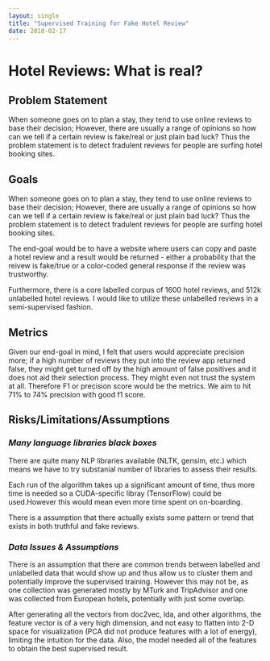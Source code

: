 ```yaml
---
layout: single
title: "Supervised Training for Fake Hotel Review"
date: 2018-02-17
---
```


# Hotel Reviews: What is real?
## Problem Statement 
When someone goes on to plan a stay, they tend to use online reviews to base their decision; However, there are usually a range of opinions so how can we tell if a certain review is fake/real or just plain bad luck? Thus the problem statement is to detect fradulent reviews for people are surfing hotel booking sites. 

## Goals 
When someone goes on to plan a stay, they tend to use online reviews to base their decision; However, there are usually a range of opinions so how can we tell if a certain review is fake/real or just plain bad luck? Thus the problem statement is to detect fradulent reviews for people are surfing hotel booking sites. 

The end-goal would be to have a website where users can copy and paste a hotel review and a result would be returned - either a probability that the reivew is fake/true or a color-coded general response if the review was trustworthy. 

Furthermore, there is a core labelled corpus of 1600 hotel reviews, and 512k 
unlabelled hotel reviews. I would like to utilize these unlabelled reviews in a semi-supervised fashion. 

## Metrics
Given our end-goal in mind, I felt that users would appreciate precision more; if a high number of reviews they put into the review app returned false, they might get turned off by the high amount of false positives and it does not aid their selection process. They might even not trust the system at all. Therefore F1 or precision score would be the metrics. We aim to hit 71% to 74% precision with good f1 score. 

## Risks/Limitations/Assumptions
### *Many language libraries black boxes*
There are quite many NLP libraries available (NLTK, gensim, etc.) which means we have to try substanial number of libraries to assess their results.

Each run of the algorithm takes up a significant amount of time, thus more time is needed so a CUDA-specific libray (TensorFlow) could be used.However this would mean even more time spent on on-boarding. 

There is a assumption that there actually exists some pattern or trend that exists in both truthful and fake reviews. 
### *Data Issues & Assumptions*
There is an assumption that there are common trends between labelled and unlabelled data that would show up and thus allow us to cluster them and potentially improve the supervised training. However this may not be, as one collection was generated mostly by MTurk and TripAdvisor and one was collected from European hotels, potentially with just some overlap. 

After generating all the vectors from doc2vec, lda, and other algorithms, the feature vector is of a very high dimension, and not easy to flatten into 2-D space for visualization (PCA did not produce features with a lot of energy), limiting the intuition for the data. Also, the model needed all of the features to obtain the best supervised result. 

